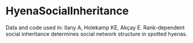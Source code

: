 # HyenaSocialInheritance

Data and code used in:
Ilany A, Holekamp KE, Akçay E. Rank-dependent social inheritance determines social network structure in spotted hyenas.
